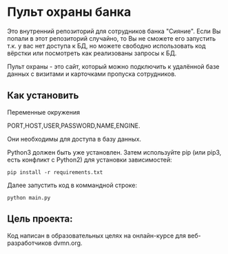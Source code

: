 # Пульт охраны банка
Это внутренний репозиторий для сотрудников банка "Сияние". Если Вы попали в этот репозиторий случайно, то Вы не сможете его запустить т.к. у вас нет доступа к БД, но можете свободно использовать код вёрстки или посмотреть как реализованы запросы к БД. 

Пульт охраны - это сайт, который можно подключить к удалённой базе данных с визитами и карточками пропуска сотрудников.

## Как установить

Переменные окружения

PORT,HOST,USER,PASSWORD,NAME,ENGINE. 

Они необходимы для доступа в базу данных.

Python3 должен быть уже установлен. Затем используйте pip (или pip3, есть конфликт с Python2) для установки зависимостей:

```
pip install -r requirements.txt
```
Далее запустить код в коммандной строке:

```
python main.py
```

## Цель проекта:
Код написан в образовательных целях на онлайн-курсе для веб-разработчиков dvmn.org.
